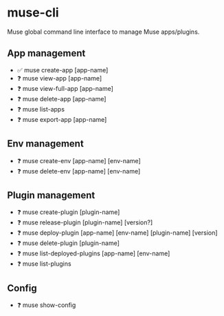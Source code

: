 # muse-cli
Muse global command line interface to manage Muse apps/plugins.

## App management
* ✅ muse create-app [app-name]
* ❓ muse view-app [app-name]
* ❓ muse view-full-app [app-name]
* ❓ muse delete-app [app-name]
* ❓ muse list-apps
* ❓ muse export-app [app-name]

## Env management
* ❓ muse create-env [app-name] [env-name]
* ❓ muse delete-env [app-name] [env-name]

## Plugin management
* ❓ muse create-plugin [plugin-name]
* ❓ muse release-plugin [plugin-name] [version?]
* ❓ muse deploy-plugin [app-name] [env-name] [plugin-name] [version]
* ❓ muse delete-plugin [plugin-name]
* ❓ muse list-deployed-plugins [app-name] [env-name]
* ❓ muse list-plugins

## Config
* ❓ muse show-config
